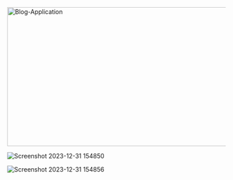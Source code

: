 
<img src="https://socialify.git.ci/SagarWagdare/Blog-Application/image?language=1&owner=1&name=1&stargazers=1&theme=Light" alt="Blog-Application" width="640" height="320" />

![Screenshot 2023-12-31 154850](https://github.com/SagarWagdare/Blog-Application/assets/122525256/0bd0821c-f755-41ed-9c7a-e49fd3fde547)

![Screenshot 2023-12-31 154856](https://github.com/SagarWagdare/Blog-Application/assets/122525256/11c829b5-fadd-4324-8130-052ed10e4182)


